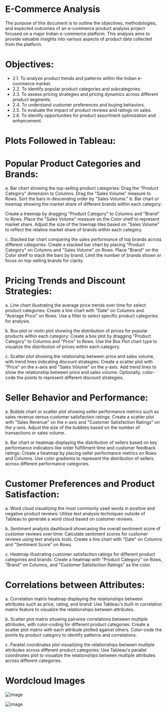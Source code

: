 # E-Commerce Analysis

The purpose of this document is to outline the objectives, methodologies, and expected outcomes of an e-commerce product analysis project focused on a major Indian e-commerce platform.
This analysis aims to provide valuable insights into various aspects of product data collected from the platform.

# Objectives:
- 2.1. To analyze product trends and patterns within the Indian e-commerce market.
- 2.2. To identify popular product categories and subcategories.
- 2.3. To assess pricing strategies and pricing dynamics across different product segments.
- 2.4. To understand customer preferences and buying behaviors.
- 2.5. To evaluate the impact of product reviews and ratings on sales.
- 2.6. To identify opportunities for product assortment optimization and enhancement.

# Plots Followed in Tableau:

# Popular Product Categories and Brands:

a. Bar chart showing the top-selling product categories:
Drag the "Product Category" dimension to Columns.
Drag the "Sales Volume" measure to Rows.
Sort the bars in descending order by "Sales Volume."
b. Bar chart or treemap showing the market share of different brands within each category:

Create a treemap by dragging "Product Category" to Columns and "Brand" to Rows.
Place the "Sales Volume" measure on the Color shelf to represent market share.
Adjust the size of the treemap tiles based on "Sales Volume" to reflect the relative market share of brands within each category.

c. Stacked bar chart comparing the sales performance of top brands across different categories:
Create a stacked bar chart by placing "Product Category" on Columns and "Sales Volume" on Rows.
Place "Brand" on the Color shelf to stack the bars by brand.
Limit the number of brands shown or focus on top-selling brands for clarity.

# Pricing Trends and Discount Strategies:

a. Line chart illustrating the average price trends over time for select product categories:
Create a line chart with "Date" on Columns and "Average Price" on Rows.
Use a filter to select specific product categories for analysis.

b. Box plot or violin plot showing the distribution of prices for popular products within each category:
Create a box plot by dragging "Product Category" to Columns and "Price" to Rows.
Use the Box Plot chart type to visualize the distribution of prices within each category.

c. Scatter plot showing the relationship between price and sales volume, with trend lines indicating discount strategies:
Create a scatter plot with "Price" on the x-axis and "Sales Volume" on the y-axis.
Add trend lines to show the relationship between price and sales volume.
Optionally, color-code the points to represent different discount strategies.

# Seller Behavior and Performance:

a. Bubble chart or scatter plot showing seller performance metrics such as sales revenue versus customer satisfaction ratings:
Create a scatter plot with "Sales Revenue" on the x-axis and "Customer Satisfaction Ratings" on the y-axis.
Adjust the size of the bubbles based on the number of transactions or sales volume.

b. Bar chart or heatmap displaying the distribution of sellers based on key performance indicators like order fulfillment time and customer feedback ratings:
Create a heatmap by placing seller performance metrics on Rows and Columns.
Use color gradients to represent the distribution of sellers across different performance categories.

# Customer Preferences and Product Satisfaction:

a. Word cloud visualizing the most commonly used words in positive and negative product reviews:
Utilize text analysis techniques outside of Tableau to generate a word cloud based on customer reviews.

b. Sentiment analysis dashboard showcasing the overall sentiment score of customer reviews over time:
Calculate sentiment scores for customer reviews using text analysis tools.
Create a line chart with "Date" on Columns and "Sentiment Score" on Rows.

c. Heatmap illustrating customer satisfaction ratings for different product categories and brands:
Create a heatmap with "Product Category" on Rows, "Brand" on Columns, and "Customer Satisfaction Ratings" as the color.

# Correlations between Attributes:

a. Correlation matrix heatmap displaying the relationships between attributes such as price, rating, and brand:
Use Tableau's built-in correlation matrix feature to visualize the relationships between attributes.

b. Scatter plot matrix showing pairwise correlations between multiple attributes, with color-coding for different product categories:
Create a scatter plot matrix with each attribute plotted against others.
Color-code the points by product category to identify patterns and correlations.

c. Parallel coordinates plot visualizing the relationships between multiple attributes across different product categories:
Use Tableau's parallel coordinates plot to visualize the relationships between multiple attributes across different categories.

# Wordcloud Images 

![image](https://github.com/sanjayravichander/E-Commerce-Analysis/assets/86998084/29e3e145-459d-462f-b726-3d13105704da)

![image](https://github.com/sanjayravichander/E-Commerce-Analysis/assets/86998084/b3d085b4-653c-4886-a351-9338a105f1f9)

